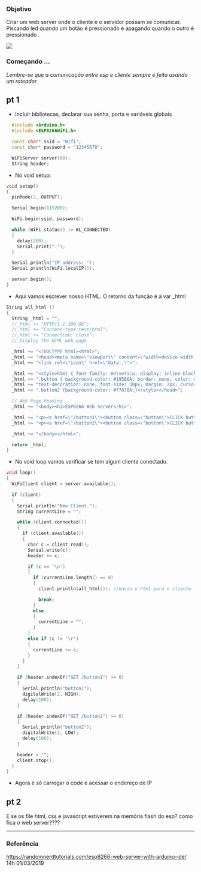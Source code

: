 ### Objetivo
Criar um web server onde o cliente e o servidor possam se comunicar. Piscando led quando um botão é pressionado  e apagando quando o outro é pressionado .

![](https://github.com/CAS-IEEE-UFJF/Server/blob/master/img_video/ezgifcomvideotogif.gif)


### Começando ...
<i>Lembre-se que a comunicação entre esp e cliente sempre é feita usando um roteador</i>

## pt 1

* Incluir bibliotecas, declarar sua senha, porta e variáveis globais

```C++
  #include <Arduino.h>
  #include <ESP8266WiFi.h>

  const char* ssid = "Wifi";
  const char* password = "12345678";

  WiFiServer server(80);
  String header;
```

* No void setup:

``` C++
void setup()
{
  pinMode(2, OUTPUT);

  Serial.begin(115200);

  WiFi.begin(ssid, password);

  while (WiFi.status() != WL_CONNECTED)
  {
    delay(200);
    Serial.print(".");
  }

  Serial.println("IP address: ");
  Serial.println(WiFi.localIP());

  server.begin();
}
```

* Aqui vamos escrever nosso HTML. O retorno da função é a var _html

``` C++
String all_html ()
{
  String _html = "";
  //_html += "HTTP/1.1 200 OK";
  //_html += "Content-type:text/html";
  //_html += "Connection: close";
  // Display the HTML web page

  _html += "<!DOCTYPE html><html>";
  _html += "<head><meta name=\"viewport\" content=\"width=device-width, initial-scale=1\">";
  _html += "<link rel=\"icon\" href=\"data:,\">";

  _html += "<style>html { font-family: Helvetica; display: inline-block; margin: 0px auto; text-align: center;}";
  _html += ".button { background-color: #195B6A; border: none; color: white; padding: 16px 40px;";
  _html += "text-decoration: none; font-size: 30px; margin: 2px; cursor: pointer;}";
  _html += ".button2 {background-color: #77878A;}</style></head>";

  // Web Page Heading
  _html += "<body><h1>ESP8266 Web Server</h1>";

  _html += "<p><a href=\"/button1\"><button class=\"button\">CLICK button 1</button></a></p>";
  _html += "<p><a href=\"/button2\"><button class=\"button\">CLICK button 2</button></a></p>";

  _html += "</body></html>";

  return _html;
}
```

* No void loop vamos verificar se tem algum cliente conectado.

``` C++
void loop()
{
  WiFiClient client = server.available();

  if (client)
  {
    Serial.println("New Client.");
    String currentLine = "";

    while (client.connected())
    {
      if (client.available())
      {
        char c = client.read();
        Serial.write(c);
        header += c;

        if (c == '\n')
        {
          if (currentLine.length() == 0)
          {
            client.println(all_html()); //envia o html para o cliente

            break;
          }
          else
          {
            currentLine = "";
          }
        }
        else if (c != '\r')
        {
          currentLine += c;
        }
      }
    }

    if (header.indexOf("GET /button1") >= 0)
    {
      Serial.println("button1");
      digitalWrite(2, HIGH);
      delay(100);
    }

    if (header.indexOf("GET /button2") >= 0)
    {
      Serial.println("button2");
      digitalWrite(2, LOW);
      delay(100);
    }

    header = "";
    client.stop();
  }
}
```

* Agora é só carregar o code e acessar o endereço de IP

## pt 2

E se os file html, css e javascript estiverem na memória flash do esp? como fica o web server????

<hr>

### Referência

https://randomnerdtutorials.com/esp8266-web-server-with-arduino-ide/  14h 01/03/2019
